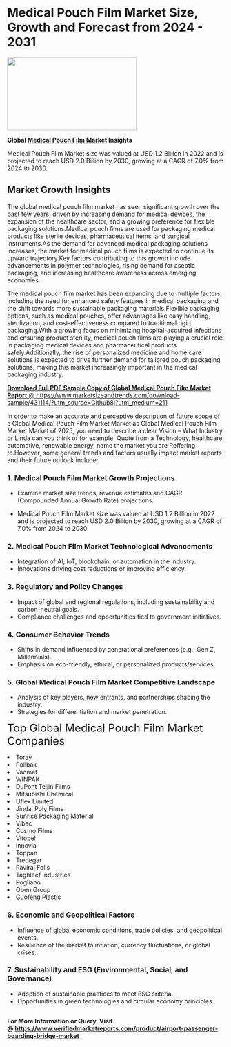 <H1>Medical Pouch Film Market Size, Growth and Forecast from 2024 - 2031</H1><img class="aligncenter size-medium wp-image-584254" src="https://thirdeyenews.in/wp-content/uploads/2024/09/Global-Market-Research-300x168.jpeg" alt="" width="300" height="168" /><p><strong>Global&nbsp;<a href="https://www.marketsizeandtrends.com/download-sample/431114/?utm_source=Github8j?utm_medium=211">Medical Pouch Film Market</a> Insights</strong></p><p>Medical Pouch Film Market size was valued at USD 1.2 Billion in 2022 and is projected to reach USD 2.0 Billion by 2030, growing at a CAGR of 7.0% from 2024 to 2030.</p><p><h2>Market Growth Insights</h2> <p>The global medical pouch film market has seen significant growth over the past few years, driven by increasing demand for medical devices, the expansion of the healthcare sector, and a growing preference for flexible packaging solutions.Medical pouch films are used for packaging medical products like sterile devices, pharmaceutical items, and surgical instruments.As the demand for advanced medical packaging solutions increases, the market for medical pouch films is expected to continue its upward trajectory.Key factors contributing to this growth include advancements in polymer technologies, rising demand for aseptic packaging, and increasing healthcare awareness across emerging economies.</p> <p><a href="download_sample_link"></a></p> <p>The medical pouch film market has been expanding due to multiple factors, including the need for enhanced safety features in medical packaging and the shift towards more sustainable packaging materials.Flexible packaging options, such as medical pouches, offer advantages like easy handling, sterilization, and cost-effectiveness compared to traditional rigid packaging.With a growing focus on minimizing hospital-acquired infections and ensuring product sterility, medical pouch films are playing a crucial role in packaging medical devices and pharmaceutical products safely.Additionally, the rise of personalized medicine and home care solutions is expected to drive further demand for tailored pouch packaging solutions, making this market increasingly important in the medical packaging industry.</p> <p><a href="get_more_link"></p><p><span class=""><strong>Download Full PDF Sample Copy of Global Medical Pouch Film Market Report</strong> @ <a href="https://www.marketsizeandtrends.com/download-sample/431114/?utm_source=Github8j?utm_medium=211" target="_blank">https://www.marketsizeandtrends.com/download-sample/431114/?utm_source=Github8j?utm_medium=211</a></span></p><p>In order to make an accurate and perceptive description of future scope of a Global&nbsp;Medical Pouch Film Market Market as Global&nbsp;Medical Pouch Film Market Market of 2025, you need to describe a clear Vision &ndash; What Industry or Linda can you think of for example: Quote from a Technology, healthcare, automotive, renewable energy, name the market you are Reffering to.However, some general trends and factors usually impact market reports and their future outlook include:</p><h3>1.&nbsp;<strong>Medical Pouch Film Market Growth Projections</strong></h3><ul><li>Examine market size trends, revenue estimates and CAGR (Compounded Annual Growth Rate) projections.</li><li><p>Medical Pouch Film Market size was valued at USD 1.2 Billion in 2022 and is projected to reach USD 2.0 Billion by 2030, growing at a CAGR of 7.0% from 2024 to 2030.</p></li></ul><h3>2.&nbsp;<strong>Medical Pouch Film Market Technological Advancements</strong></h3><ul><li>Integration of AI, IoT, blockchain, or automation in the industry.</li><li>Innovations driving cost reductions or improving efficiency.</li></ul><h3>3.&nbsp;<strong>Regulatory and Policy Changes</strong></h3><ul><li>Impact of global and regional regulations, including sustainability and carbon-neutral goals.</li><li>Compliance challenges and opportunities tied to government initiatives.</li></ul><h3>4.&nbsp;<strong>Consumer Behavior Trends</strong></h3><ul><li>Shifts in demand influenced by generational preferences (e.g., Gen Z, Millennials).</li><li>Emphasis on eco-friendly, ethical, or personalized products/services.</li></ul><h3>5.&nbsp;<strong>Global Medical Pouch Film Market Competitive Landscape</strong></h3><ul><li>Analysis of key players, new entrants, and partnerships shaping the industry.</li><li>Strategies for differentiation and market penetration.</li></ul><p data-pm-slice="1 1 []"><span style="color: inherit; font-family: inherit; font-size: 25px;">Top Global Medical Pouch Film Market Companies</span></p><div class="" data-test-id=""><p><li>Toray</li><li> Polibak</li><li> Vacmet</li><li> WINPAK</li><li> DuPont Teijin Films</li><li> Mitsubishi Chemical</li><li> Uflex Limited</li><li> Jindal Poly Films</li><li> Sunrise Packaging Material</li><li> Vibac</li><li> Cosmo Films</li><li> Vitopel</li><li> Innovia</li><li> Toppan</li><li> Tredegar</li><li> Raviraj Foils</li><li> Taghleef Industries</li><li> Pogliano</li><li> Oben Group</li><li> Guofeng Plastic</li></p></div><h3>6.&nbsp;<strong>Economic and Geopolitical Factors</strong></h3><ul><li>Influence of global economic conditions, trade policies, and geopolitical events.</li><li>Resilience of the market to inflation, currency fluctuations, or global crises.</li></ul><h3>7.&nbsp;<strong>Sustainability and ESG (Environmental, Social, and Governance)</strong></h3><ul><li>Adoption of sustainable practices to meet ESG criteria.</li><li>Opportunities in green technologies and circular economy principles.</li></ul><h2><strong style="font-size: 14px;">For More Information or Query, Visit @&nbsp;</strong><a style="background-color: #ffffff; font-size: 14px;" href="https://www.marketsizeandtrends.com/report/medical-pouch-film-market/" target="_blank">https://www.verifiedmarketreports.com/product/airport-passenger-boarding-bridge-market</a></h2>
